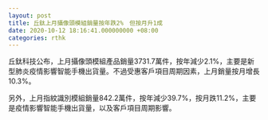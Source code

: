 ```yaml
---
layout: post
title: 丘鈦上月攝像頭模組銷量按年跌2%　但按月升1成
date: 2020-10-12 18:16:41.000000000 +08:00
categories: rthk
---
```


丘鈦科技公布，上月攝像頭模組產品銷量3731.7萬件，按年減少2.1%，主要是新型肺炎疫情影響智能手機出貨量。不過受惠客戶項目周期因素，上月銷量按月增長10.3%。

另外，上月指紋識別模組銷量842.2萬件，按年減少39.7%，按月跌11.2%，主要是疫情影響智能手機出貨量，以及客戶項目周期影響。
